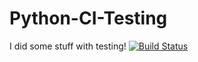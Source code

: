 # Python-CI-Testing
I did some stuff with testing!
[![Build Status](https://travis-ci.org/USER/REPOS.svg)](https://travis-ci.org/USER/REPOS)
